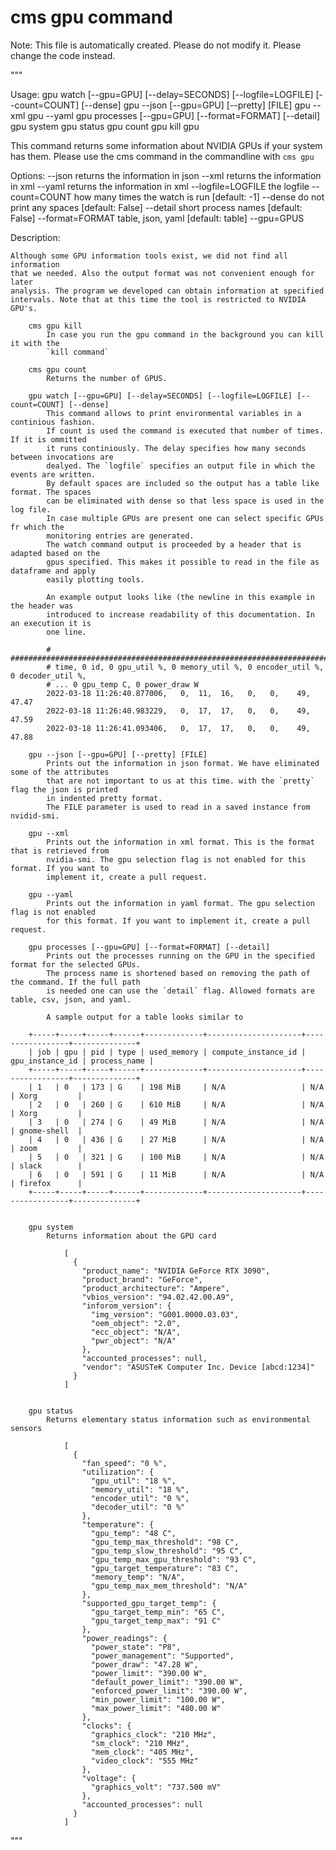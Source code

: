 # cms gpu command


Note: This file is automatically created. Please do not modify it.
      Please change the code instead.

"""

  Usage:
        gpu watch [--gpu=GPU] [--delay=SECONDS] [--logfile=LOGFILE] [--count=COUNT] [--dense]
        gpu --json [--gpu=GPU] [--pretty] [FILE]
        gpu --xml
        gpu --yaml
        gpu processes [--gpu=GPU] [--format=FORMAT] [--detail]
        gpu system
        gpu status
        gpu count
        gpu kill
        gpu

  This command returns some information about NVIDIA GPUs if your
  system has them. Please use the cms command in the commandline with
  `cms gpu`

  Options:
      --json              returns the information in json
      --xml               returns the information in xml
      --yaml              returns the information in xml
      --logfile=LOGFILE   the logfile
      --count=COUNT       how many times the watch is run [default: -1]
      --dense             do not print any spaces [default: False]
      --detail            short process names [default: False]
      --format=FORMAT     table, json, yaml [default: table]
      --gpu=GPUS

  Description:

    Although some GPU information tools exist, we did not find all information
    that we needed. Also the output format was not convenient enough for later
    analysis. The program we developed can obtain information at specified
    intervals. Note that at this time the tool is restricted to NVIDIA GPU's.

        cms gpu kill
            In case you run the gpu command in the background you can kill it with the
            `kill command`

        cms gpu count
            Returns the number of GPUS.

        gpu watch [--gpu=GPU] [--delay=SECONDS] [--logfile=LOGFILE] [--count=COUNT] [--dense]
            This command allows to print environmental variables in a continious fashion.
            If count is used the command is executed that number of times. If it is ommitted
            it runs continiously. The delay specifies how many seconds between invocations are
            dealyed. The `logfile` specifies an output file in which the events are written.
            By default spaces are included so the output has a table like format. The spaces
            can be eliminated with dense so that less space is used in the log file.
            In case multiple GPUs are present one can select specific GPUs fr which the
            monitoring entries are generated.
            The watch command output is proceeded by a header that is adapted based on the
            gpus specified. This makes it possible to read in the file as dataframe and apply
            easily plotting tools.

            An example output looks like (the newline in this example in the header was
            introduced to increase readability of this documentation. In an execution it is
            one line.

            # ####################################################################################
            # time, 0 id, 0 gpu_util %, 0 memory_util %, 0 encoder_util %, 0 decoder_util %,
            # ... 0 gpu_temp C, 0 power_draw W
            2022-03-18 11:26:40.877006,   0,  11,  16,   0,   0,    49,    47.47
            2022-03-18 11:26:40.983229,   0,  17,  17,   0,   0,    49,    47.59
            2022-03-18 11:26:41.093406,   0,  17,  17,   0,   0,    49,    47.88

        gpu --json [--gpu=GPU] [--pretty] [FILE]
            Prints out the information in json format. We have eliminated some of the attributes
            that are not important to us at this time. with the `pretty` flag the json is printed
            in indented pretty format.
            The FILE parameter is used to read in a saved instance from nvidid-smi.

        gpu --xml
            Prints out the information in xml format. This is the format that is retrieved from
            nvidia-smi. The gpu selection flag is not enabled for this format. If you want to
            implement it, create a pull request.

        gpu --yaml
            Prints out the information in yaml format. The gpu selection flag is not enabled
            for this format. If you want to implement it, create a pull request.

        gpu processes [--gpu=GPU] [--format=FORMAT] [--detail]
            Prints out the processes running on the GPU in the specified format for the selected GPUs.
            The process name is shortened based on removing the path of the command. If the full path
            is needed one can use the `detail` flag. Allowed formats are table, csv, json, and yaml.

            A sample output for a table looks similar to

        +-----+-----+-----+------+-------------+---------------------+-----------------+--------------+
        | job | gpu | pid | type | used_memory | compute_instance_id | gpu_instance_id | process_name |
        +-----+-----+-----+------+-------------+---------------------+-----------------+--------------+
        | 1   | 0   | 173 | G    | 198 MiB     | N/A                 | N/A             | Xorg         |
        | 2   | 0   | 260 | G    | 610 MiB     | N/A                 | N/A             | Xorg         |
        | 3   | 0   | 274 | G    | 49 MiB      | N/A                 | N/A             | gnome-shell  |
        | 4   | 0   | 436 | G    | 27 MiB      | N/A                 | N/A             | zoom         |
        | 5   | 0   | 321 | G    | 100 MiB     | N/A                 | N/A             | slack        |
        | 6   | 0   | 591 | G    | 11 MiB      | N/A                 | N/A             | firefox      |
        +-----+-----+-----+------+-------------+---------------------+-----------------+--------------+


        gpu system
            Returns information about the GPU card

                [
                  {
                    "product_name": "NVIDIA GeForce RTX 3090",
                    "product_brand": "GeForce",
                    "product_architecture": "Ampere",
                    "vbios_version": "94.02.42.00.A9",
                    "inforom_version": {
                      "img_version": "G001.0000.03.03",
                      "oem_object": "2.0",
                      "ecc_object": "N/A",
                      "pwr_object": "N/A"
                    },
                    "accounted_processes": null,
                    "vendor": "ASUSTeK Computer Inc. Device [abcd:1234]"
                  }
                ]


        gpu status
            Returns elementary status information such as environmental sensors

                [
                  {
                    "fan_speed": "0 %",
                    "utilization": {
                      "gpu_util": "18 %",
                      "memory_util": "18 %",
                      "encoder_util": "0 %",
                      "decoder_util": "0 %"
                    },
                    "temperature": {
                      "gpu_temp": "48 C",
                      "gpu_temp_max_threshold": "98 C",
                      "gpu_temp_slow_threshold": "95 C",
                      "gpu_temp_max_gpu_threshold": "93 C",
                      "gpu_target_temperature": "83 C",
                      "memory_temp": "N/A",
                      "gpu_temp_max_mem_threshold": "N/A"
                    },
                    "supported_gpu_target_temp": {
                      "gpu_target_temp_min": "65 C",
                      "gpu_target_temp_max": "91 C"
                    },
                    "power_readings": {
                      "power_state": "P8",
                      "power_management": "Supported",
                      "power_draw": "47.28 W",
                      "power_limit": "390.00 W",
                      "default_power_limit": "390.00 W",
                      "enforced_power_limit": "390.00 W",
                      "min_power_limit": "100.00 W",
                      "max_power_limit": "480.00 W"
                    },
                    "clocks": {
                      "graphics_clock": "210 MHz",
                      "sm_clock": "210 MHz",
                      "mem_clock": "405 MHz",
                      "video_clock": "555 MHz"
                    },
                    "voltage": {
                      "graphics_volt": "737.500 mV"
                    },
                    "accounted_processes": null
                  }
                ]




"""
